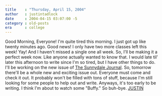 ```yaml
---
title    : "Thursday, April 15, 2004"
author   : justintadlock
date     : 2004-04-15 03:07:00 -5
category : old-posts
era      : college
---
```


Good Morning, Everyone!  I'm quite tired this morning.  I just got up like twenty minutes ago.  Good news!  I only have two more classes left this week!  Yay!  And I haven't missed a single one all week.  So, I'll be making it a perfect week now.  Like anyone actually wanted to know that.  I would late til' later this afternoon to write since I'm so tired, but I have other things to do.  I'll be working on the new issue of <a href="http://thesunnydalejournal.dark-autumn.com" title="The Sunnydale Journal" rel="external"> The Sunnydale Journal</a>.  So, tomorrow there'll be a whole new and exciting issue out.  Everyone must come and check it out.  It probably won't be filled with tons of stuff, because I'm still looking for some people to help out and write.  Anyways, it's too early to be writing.  I think I'm about to watch some "Buffy."  So buh-bye.  <a href="mailto:webmaster@dark-autumn.com"> JUSTIN</a>
